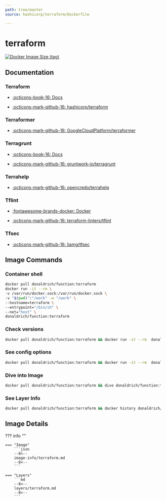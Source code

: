 ```yaml
---
path: tree/master
source: hashicorp/terraform/Dockerfile

---
```


# terraform

[![Docker Image Size (tag)](https://img.shields.io/docker/image-size/donaldrich/function/terraform?color=blue&label=donaldrich/function:terraform&logo=docker&style=flat-square)](https://hub.docker.com/r/donaldrich/function/terraform)

## Documentation

### Terraform

* [:octicons-book-16: Docs](https://www.terraform.io/docs)

* [:octicons-mark-github-16: hashicorp/terraform](https://github.com/hashicorp/terraform)

### Terraformer

* [:octicons-mark-github-16: GoogleCloudPlatform/terraformer](https://github.com/GoogleCloudPlatform/terraformer)

### Terragrunt

* [:octicons-book-16: Docs](https://terragrunt.gruntwork.io)

* [:octicons-mark-github-16: gruntwork-io/terragrunt](https://github.com/gruntwork-io/terragrunt)

### Terrahelp

* [:octicons-mark-github-16: opencredo/terrahelp](https://github.com/opencredo/terrahelp)

### Tflint

* [:fontawesome-brands-docker: Docker](https://hub.docker.com/r/wata727/tflint)

* [:octicons-mark-github-16: terraform-linters/tflint](https://github.com/terraform-linters/tflint)

### Tfsec

* [:octicons-mark-github-16: liamg/tfsec](https://github.com/liamg/tfsec)

## Image Commands

### Container shell

```sh
docker pull donaldrich/function:terraform
docker run -it --rm \
-v /var/run/docker.sock:/var/run/docker.sock \
-v "$(pwd)":"/work" -w "/work" \
--hostname=terraform \
--entrypoint="/bin/sh" \
--net="host" \
donaldrich/function:terraform
```

### Check versions

```sh
docker pull donaldrich/function:terraform && docker run -it --rm  donaldrich/function:terraform validate
```

### See config options

```sh
docker pull donaldrich/function:terraform && docker run -it --rm  donaldrich/function:terraform help
```

### Dive into Image

```sh
docker pull donaldrich/function:terraform && dive donaldrich/function:terraform
```

### See Layer Info

```sh
docker pull donaldrich/function:terraform && docker history donaldrich/function:terraform
```

## Image Details

??? info ""

    === "Image"
        ```json
        --8<--
        image-info/terraform.md
        --8<--
        ```

    === "Layers"
        ```md
        --8<--
        layers/terraform.md
        --8<--
        ```
